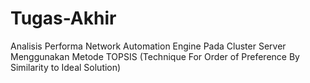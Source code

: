 # Tugas-Akhir
Analisis Performa Network Automation Engine Pada Cluster Server Menggunakan Metode TOPSIS (Technique For Order of Preference By Similarity to Ideal Solution)

